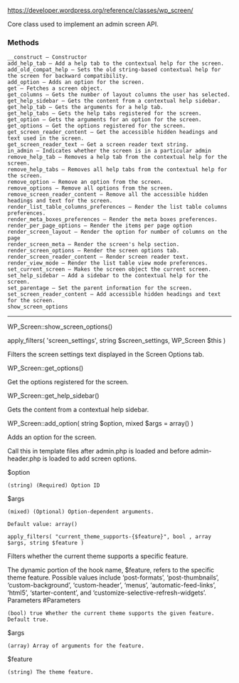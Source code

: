 https://developer.wordpress.org/reference/classes/wp_screen/

Core class used to implement an admin screen API.

### Methods

    __construct — Constructor
    add_help_tab — Add a help tab to the contextual help for the screen.
    add_old_compat_help — Sets the old string-based contextual help for the screen for backward compatibility.
    add_option — Adds an option for the screen.
    get — Fetches a screen object.
    get_columns — Gets the number of layout columns the user has selected.
    get_help_sidebar — Gets the content from a contextual help sidebar.
    get_help_tab — Gets the arguments for a help tab.
    get_help_tabs — Gets the help tabs registered for the screen.
    get_option — Gets the arguments for an option for the screen.
    get_options — Get the options registered for the screen.
    get_screen_reader_content — Get the accessible hidden headings and text used in the screen.
    get_screen_reader_text — Get a screen reader text string.
    in_admin — Indicates whether the screen is in a particular admin
    remove_help_tab — Removes a help tab from the contextual help for the screen.
    remove_help_tabs — Removes all help tabs from the contextual help for the screen.
    remove_option — Remove an option from the screen.
    remove_options — Remove all options from the screen.
    remove_screen_reader_content — Remove all the accessible hidden headings and text for the screen.
    render_list_table_columns_preferences — Render the list table columns preferences.
    render_meta_boxes_preferences — Render the meta boxes preferences.
    render_per_page_options — Render the items per page option
    render_screen_layout — Render the option for number of columns on the page
    render_screen_meta — Render the screen's help section.
    render_screen_options — Render the screen options tab.
    render_screen_reader_content — Render screen reader text.
    render_view_mode — Render the list table view mode preferences.
    set_current_screen — Makes the screen object the current screen.
    set_help_sidebar — Add a sidebar to the contextual help for the screen.
    set_parentage — Set the parent information for the screen.
    set_screen_reader_content — Add accessible hidden headings and text for the screen.
    show_screen_options



---


WP_Screen::show_screen_options()



apply_filters( 'screen_settings', string $screen_settings, WP_Screen $this )

Filters the screen settings text displayed in the Screen Options tab.



WP_Screen::get_options()

Get the options registered for the screen.




WP_Screen::get_help_sidebar()

Gets the content from a contextual help sidebar.




WP_Screen::add_option( string $option, mixed $args = array() )

Adds an option for the screen.

Call this in template files after admin.php is loaded and before admin-header.php is loaded to add screen options.


$option

    (string) (Required) Option ID
$args

    (mixed) (Optional) Option-dependent arguments.

    Default value: array()





`apply_filters( "current_theme_supports-{$feature}", bool , array $args, string $feature )`

Filters whether the current theme supports a specific feature.

The dynamic portion of the hook name, $feature, refers to the specific theme feature. Possible values include ‘post-formats’, ‘post-thumbnails’, ‘custom-background’, ‘custom-header’, ‘menus’, ‘automatic-feed-links’, ‘html5’, ‘starter-content’, and ‘customize-selective-refresh-widgets’.
Parameters #Parameters

    (bool) true Whether the current theme supports the given feature. Default true.
$args

    (array) Array of arguments for the feature.
$feature

    (string) The theme feature.
